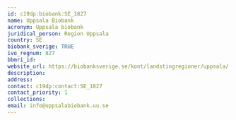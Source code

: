 ```yaml
---
id: c19dp:biobank:SE_1827
name: Uppsala Biobank
acronym: Uppsala biobank
juridical_person: Region Uppsala
country: SE
biobank_sverige: TRUE
ivo_regnum: 827
bbmri_id:
website_url: https://biobanksverige.se/kont/landstingregioner/uppsala/
description:
address:
contact: c19dp:contact:SE_1827
contact_priority: 1
collections:
email: info@uppsalabiobank.uu.se
---
```

